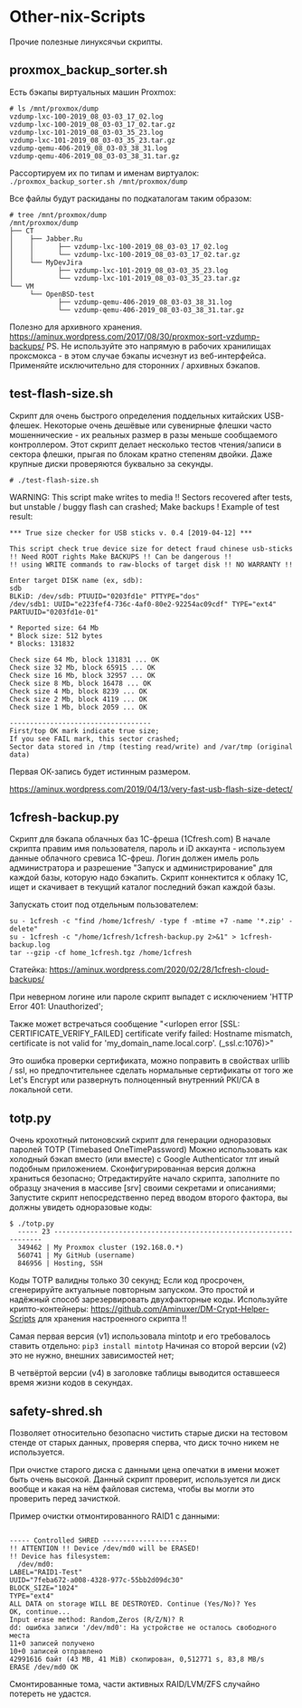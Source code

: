 # Other-nix-Scripts

Прочие полезные линуксячьи скрипты.

## proxmox_backup_sorter.sh
Есть бэкапы виртуальных машин Proxmox:
```
# ls /mnt/proxmox/dump
vzdump-lxc-100-2019_08_03-03_17_02.log
vzdump-lxc-100-2019_08_03-03_17_02.tar.gz
vzdump-lxc-101-2019_08_03-03_35_23.log
vzdump-lxc-101-2019_08_03-03_35_23.tar.gz
vzdump-qemu-406-2019_08_03-03_38_31.log
vzdump-qemu-406-2019_08_03-03_38_31.tar.gz
```
Рассортируем их по типам и именам виртуалок:
`./proxmox_backup_sorter.sh /mnt/proxmox/dump`

Все файлы будут раскиданы по подкаталогам таким образом:

```
# tree /mnt/proxmox/dump
/mnt/proxmox/dump
├── CT
│    ├── Jabber.Ru
│    │      ├── vzdump-lxc-100-2019_08_03-03_17_02.log
│    │      └── vzdump-lxc-100-2019_08_03-03_17_02.tar.gz
│    └── MyDevJira
│           ├── vzdump-lxc-101-2019_08_03-03_35_23.log
│           └── vzdump-lxc-101-2019_08_03-03_35_23.tar.gz
└── VM
     └── OpenBSD-test
            ├── vzdump-qemu-406-2019_08_03-03_38_31.log
            └── vzdump-qemu-406-2019_08_03-03_38_31.tar.gz
```
Полезно для архивного хранения.
https://aminux.wordpress.com/2017/08/30/proxmox-sort-vzdump-backups/
PS. Не используйте это напрямую в рабочих хранилищах проксмокса - в этом случае бэкапы исчезнут из веб-интерфейса.
Применяйте исключительно для сторонних / архивных бэкапов.


## test-flash-size.sh

Скрипт для очень быстрого определения поддельных китайских USB-флешек.
Некоторые очень дешёвые или сувенирные флешки часто мошеннические - их реальных размер в разы меньше сообщаемого контроллером.
Этот скрипт делает несколько тестов чтения/записи в сектора флешки, прыгая по блокам кратно степеням двойки.
Даже крупные диски проверяются буквально за секунды.

`# ./test-flash-size.sh`

WARNING: This script make writes to media !! Sectors recovered after tests, but unstable / buggy flash can crashed; Make backups !
Example of test result:
```
*** True size checker for USB sticks v. 0.4 [2019-04-12] ***

This script check true device size for detect fraud chinese usb-sticks
!! Need ROOT rights Make BACKUPS !! Can be dangerous !!
!! using WRITE commands to raw-blocks of target disk !! NO WARRANTY !!

Enter target DISK name (ex, sdb):
sdb
BLKiD: /dev/sdb: PTUUID="0203fd1e" PTTYPE="dos"
/dev/sdb1: UUID="e223fef4-736c-4af0-80e2-92254ac09cdf" TYPE="ext4" PARTUUID="0203fd1e-01"

* Reported size: 64 Mb
* Block size: 512 bytes
* Blocks: 131832

Check size 64 Mb, block 131831 ... OK
Check size 32 Mb, block 65915 ... OK
Check size 16 Mb, block 32957 ... OK
Check size 8 Mb, block 16478 ... OK
Check size 4 Mb, block 8239 ... OK
Check size 2 Mb, block 4119 ... OK
Check size 1 Mb, block 2059 ... OK

-----------------------------------
First/top OK mark indicate true size;
If you see FAIL mark, this sector crashed;
Sector data stored in /tmp (testing read/write) and /var/tmp (original data)
```
Первая ОК-запись будет истинным размером.

https://aminux.wordpress.com/2019/04/13/very-fast-usb-flash-size-detect/


## 1cfresh-backup.py

Скрипт для бэкапа облачных баз 1С-фреша (1Cfresh.com)
В начале скрипта правим имя пользователя, пароль и iD аккаунта - используем данные облачного сревиса 1С-фреш.
Логин должен имель роль администратора и разрешение "Запуск и администрирование" для каждой базы, которую надо бэкапить.
Скрипт коннектится к облаку 1С, ищет и скачивает в текущий каталог последний бэкап каждой базы.

Запускать стоит под отдельным пользователем:

```
su - 1cfresh -c "find /home/1cfresh/ -type f -mtime +7 -name '*.zip' -delete"
su - 1cfresh -c "/home/1cfresh/1cfresh-backup.py 2>&1" > 1cfresh-backup.log
tar --gzip -cf home_1cfresh.tgz /home/1cfresh
```

Статейка: https://aminux.wordpress.com/2020/02/28/1cfresh-cloud-backups/

При неверном логине или пароле скрипт выпадет с исключением 'HTTP Error 401: Unauthorized';

Также может встречаться сообщение "<urlopen error [SSL: CERTIFICATE_VERIFY_FAILED] certificate verify failed: Hostname mismatch, certificate is not valid for 'my_domain_name.local.corp'. (_ssl.c:1076)>"

Это ошибка проверки сертификата, можно поправить в свойствах urllib / ssl, но предпочтительнее сделать нормальные сертификаты от того же Let's Encrypt или развернуть полноценный внутренний PKI/CA в локальной сети.


## totp.py

Очень крохотный питоновский скрипт для генерации одноразовых паролей TOTP (Timebased OneTimePassword)
Можно использовать как холодный бэкап вместо (или вместе) с Google Authenticator тлт иный подобным приложением.
Сконфигурированная версия должна храниться безопасно;
Отредактируйте начало скрипта, заполните по образцу значения в массиве [srv] своими секретами и описаниями;
Запустите скрипт непосредственно перед вводом второго фактора, вы должны увидеть одноразовые коды:

```
$ ./totp.py
  ----- 23 -------------------------------------------------------------------
  349462 | My Proxmox cluster (192.168.0.*)
  560741 | My GitHub (username)
  846956 | Hosting, SSH
```

Коды TOTP валидны только 30 секунд; Если код просрочен, сгенерируйте актуальные повторным запуском.
Это простой и надёжный способ зарезервировать двухфакторные коды.
Используйте крипто-контейнеры:
    https://github.com/Aminuxer/DM-Crypt-Helper-Scripts
для хранения настроенного скрипта !!

Самая первая версия (v1) использовала mintotp и его требовалось ставить отдельно:
`pip3 install mintotp`
Начиная со второй версии (v2) это не нужно, внешних зависимостей нет;

В четвёртой версии (v4) в заголовке таблицы выводится оставшееся время жизни кодов в секундах.


## safety-shred.sh

Позволяет относительно безопасно чистить старые диски на тестовом стенде от старых данных,
проверяя сперва, что диск точно никем не используется.

При очистке старого диска с данными цена опечатки в имени может быть очень высокой.
Данный скрипт проверит, используется ли диск вообще и какая на нём файловая система,
чтобы вы могли это проверить перед зачисткой.

Пример очистки отмонтированного RAID1 с данными:

```# ./safety-shred.sh /dev/md0

----- Controlled SHRED ---------------------
!! ATTENTION !! Device /dev/md0 will be ERASED!
!! Device has filesystem:
  /dev/md0:
LABEL="RAID1-Test"
UUID="7feba672-a008-4328-977c-55bb2d09dc30"
BLOCK_SIZE="1024"
TYPE="ext4"
ALL DATA on storage WILL BE DESTROYED. Continue (Yes/No)? Yes
OK, continue...
Input erase method: Random,Zeros (R/Z/N)? R
dd: ошибка записи '/dev/md0': На устройстве не осталось свободного места
11+0 записей получено
10+0 записей отправлено
42991616 байт (43 MB, 41 MiB) скопирован, 0,512771 s, 83,8 MB/s
ERASE /dev/md0 OK
```

Смонтированные тома, части активных RAID/LVM/ZFS случайно потереть не удастся.
